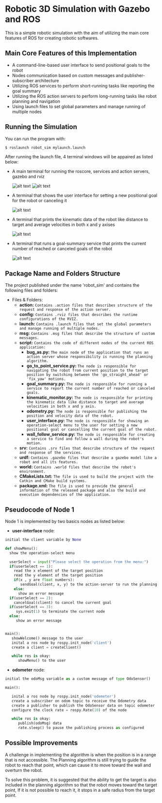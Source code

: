 # Robotic 3D Simulation with Gazebo and ROS

This is a simple robotic simulation with the aim of utilizing the main core features of ROS for creating robotic softwares.

## Main Core Features of this Implementation

- A command-line-based user interface to send positional goals to the robot
- Nodes communication based on custom messages and publisher-subscriber architecture
- Utilizing ROS services to perform short-running tasks like reporting the goal summary
- Utilizing the ROS action servers to perform long-running tasks like robot planning and navigation
- Using launch files to set global parameters and manage running of multiple nodes

## Running the Simulation

You can run the program with:

```bash
$ roslaunch robot_sim mylaunch.launch
```

After running the launch file, 4 terminal windows will be appaired as listed below:

- A main terminal for running the roscore, services and action servers, gazebo and rviz

  ![alt text](https://github.com/SaeidAbdollahi/Research-Track-1/blob/main/Assignment%202/Simulation%20Pictures/gazebo.png?raw=true)
  ![alt text](https://github.com/SaeidAbdollahi/Research-Track-1/blob/main/Assignment%202/Simulation%20Pictures/rviz.png?raw=true)

- A terminal that shows the user interface for setting a new positional goal for the robot or canceling it

  ![alt text](https://github.com/SaeidAbdollahi/Research-Track-1/blob/main/Assignment%202/Simulation%20Pictures/user%20interface.png?raw=true)

- A terminal that prints the kinematic data of the robot like distance to target and average velocities in both x and y axises

  ![alt text](https://github.com/SaeidAbdollahi/Research-Track-1/blob/main/Assignment%202/Simulation%20Pictures/kinematic%20data.png?raw=true)

- A terminal that runs a goal-summary service that prints the current number of reached or canceled goals of the robot

  ![alt text](https://github.com/SaeidAbdollahi/Research-Track-1/blob/main/Assignment%202/Simulation%20Pictures/goal-summary%20service.png?raw=true)

## Package Name and Folders Structure

The project published under the name 'robot_sim' and contains the following files and folders:

- Files & Folders:
  - **action:** `Contains .action files that describes structure of the request and response of the action server.`
  - **config:** `Contains .rviz files that describes the runtime configurations of the RVIZ.`
  - **launch:** `Contains .launch files that set the global parameters and manage running of multiple nodes.`
  - **msg:** `Contains .msg files that describe the structure of custom messages.`
  - **script:** `Contains the code of different nodes of the current ROS application:`
    - **bug_as.py:** `The main node of the application that runs an action server whose responsibility is running the planning algorithm.`
    - **go_to_point_service.py:** `The node is responsible for navigating the robot from current position to the target position by switching between the 'go_straight_ahead' or 'fix_yaw' motions.`
    - **goal_summary.py:** `The node is responsible for running a service to report the current number of reached or canceled goals.`
    - **kinematic_monitor.py:** `The node is responsible for printing the kinematic data like distance to target and average velocities in both x and y axis.`
    - **odometry.py:** `The node is responsible for publishing the position and velocity data of the robot.`
    - **user_interface.py:** `The node is responsible for showing an operation-select menu to the user for setting a new positional goal or cancelling the current goal of the robot.`
    - **wall_follow_service.py:** `The node is responsible for creating a service to find and follow a wall during the robot's motion.`
  - **srv:** `Contains .srv files that describe structure of the request and response of the services.`
  - **urdf:** `Contains .gazebo files that describe a gazebo model like a robot and all its features.`
  - **world:** `Contains .world files that describe the robot's environment.`
  - **CMakeLists.txt:** `The file is used to build the project with the Catkin and CMake build systems.`
  - **package.xml:** `The file is used to provide the general information of the released package and also the build and execution dependencies of the application.`


## Pseudocode of Node 1

Node 1 is implemented by two basics nodes as listed below:

- **user-interface** node:

```python
initial the client variable by None

def showMenu():
  show the operation-select menu

  userSelect = input("Please select the operation from the menu:")
  if(userSelect == 1):
    read the x element of the target position
    read the y element of the target position
    if(x , y are float numbers):
       sendGoal(client, x, y) to the action-server to run the planning algorithm
    else:
      show an error message
  if(userSelect == 2):
    cancelGoal(client) to cancel the current goal
  if(userSelect == 3):
     sys.exit(1) to terminate the current node
  else:
     show an error message


main():
   showWelcome() message to the user
   inital a ros node by rospy.init_node('client')
   create a client = createClient()

   while ros is okay:
      showMenu() to the user
```

- **odometer** node:

```python
initial the odoMsg variable as a custom message of type OdoSensor()

main():

   inital a ros node by rospy.init_node('odemeter')
   create a subscriber on odom topic to receive the Odometry data
   create a publisher to publish the OdoSensor data on topic odometer
   configure the clock rate = rospy.Rate(10) of the node

   while ros is okay:
      publish(odoMsg) data
      rate.sleep() to pause the publishing process as configured

```

## Possible Improvements

A challenge in implementing the algorithm is when the position is in a range that
is not accessible. The Planning algorithm is still trying to guide the robot to
reach that point, which can cause it to move toward the wall and overturn the robot.

To solve this problem, it is suggested that the ability to get the target is also included in the planning algorithm so that the robot moves toward the target point, If it is not possible to reach it, it stops in a safe radius from the target point.